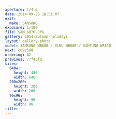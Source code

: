 ```yaml
---
aperture: f/4.6
date: 2014-09-25 10:51:07
exif:
  make: SAMSUNG
exposure: 1/180
file: SAM_6876.JPG
gallery: 2014-autumn-holidays
layout: gallery-photo
model: SAMSUNG WB600 / VLUU WB600 / SAMSUNG WB610
next: c09c5d8
ordering: 82
previous: 77f43fd
sizes:
  640w:
    height: 480
    width: 640
  200x200:
    height: 200
    width: 200
  96x96:
    height: 96
    width: 96
title: 
---
```

